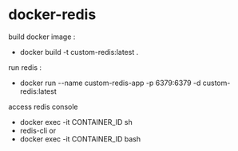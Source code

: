 # docker-redis

build docker image :
- docker build -t custom-redis:latest .

run redis :
- docker run --name custom-redis-app -p 6379:6379 -d custom-redis:latest

access redis console 
- docker exec -it CONTAINER_ID sh
- redis-cli
or 
- docker exec -it CONTAINER_ID bash